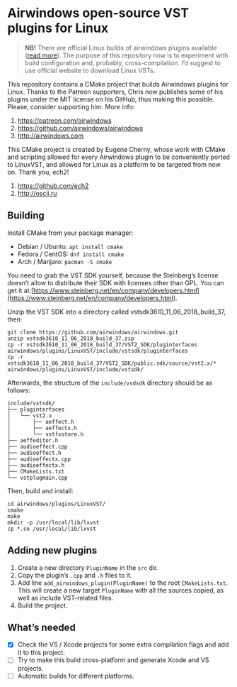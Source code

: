 # Airwindows open-source VST plugins for Linux


> **NB!** There are official Linux builds of airwindows plugins available
> ([read more](http://www.airwindows.com/airwindows-linux/)). The purpose of
> this repository now is to experiment with build configuration and, probably,
> cross-compilation. I’d suggest to use official website to download Linux VSTs.

This repository contains a CMake project that builds Airwindows plugins for
Linux. Thanks to the Patreon supporters, Chris now publishes some of his plugins
under the MIT license on his GitHub, thus making this possible. Please, consider
supporting him. More info:

1. <https://patreon.com/airwindows>
2. <https://github.com/airwindows/airwindows>
3. <http://airwindows.com>

This CMake project is created by Eugene Cherny, whose work with CMake and scripting
allowed for every Airwindows plugin to be conveniently ported to LinuxVST, and
allowed for Linux as a platform to be targeted from now on. Thank you, ech2!
1. <https://github.com/ech2>
2. <http://oscii.ru>


## Building

Install CMake from your package manager:

- Debian / Ubuntu: `apt install cmake`
- Fedora / CentOS: `dnf install cmake`
- Arch / Manjaro: `pacman -S cmake`

You need to grab the VST SDK yourself, because the Steinberg’s license doesn’t
allow to distribute their SDK with licenses other than GPL.
You can get it at:[https://www.steinberg.net/en/company/developers.html](https://www.steinberg.net/en/company/developers.html).

Unzip the VST SDK into a directory called vstsdk3610_11_06_2018_build_37, then:
```
git clone https://github.com/airwindows/airwindows.git
unzip vstsdk3610_11_06_2018_build_37.zip
cp -r vstsdk3610_11_06_2018_build_37/VST2_SDK/pluginterfaces airwindows/plugins/LinuxVST/include/vstsdk/pluginterfaces
cp -r vstsdk3610_11_06_2018_build_37/VST2_SDK/public.sdk/source/vst2.x/* airwindows/plugins/LinuxVST/include/vstsdk/
```

Afterwards, the structure of the `include/vsdsdk` directory should be as follows:

```
include/vstsdk/
├── pluginterfaces
│   └── vst2.x
│       ├── aeffect.h
│       ├── aeffectx.h
│       └── vstfxstore.h
├── aeffeditor.h
├── audioeffect.cpp
├── audioeffect.h
├── audioeffectx.cpp
├── audioeffectx.h
├── CMakeLists.txt
└── vstplugmain.cpp
```


Then, build and install:
```
cd airwindows/plugins/LinuxVST/
cmake
make
mkdir -p /usr/local/lib/lxvst
cp *.so /usr/local/lib/lxvst
```

## Adding new plugins

1. Create a new directory `PluginName` in the `src` dir.
2. Copy the plugin’s `.cpp` and `.h` files to it.
3. Add line `add_airwindows_plugin(PluginName)` to the root `CMakeLists.txt`.
   This will create a new target `PluginName` with all the sources copied, as
   well as include VST-related files.
4. Build the project.

## What’s needed

- [X] Check the VS / Xcode projects for some extra compilation flags and add it
    to this project.
- [ ] Try to make this build cross-platform and generate Xcode and VS projects.
- [ ] Automatic builds for different platforms.
